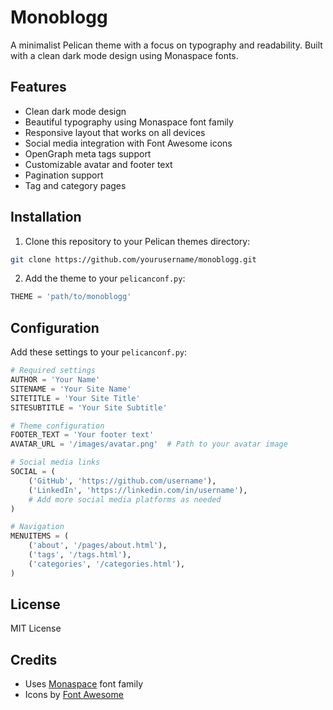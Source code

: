 # Monoblogg

A minimalist Pelican theme with a focus on typography and readability. Built with a clean dark mode design using Monaspace fonts.

## Features

- Clean dark mode design
- Beautiful typography using Monaspace font family
- Responsive layout that works on all devices
- Social media integration with Font Awesome icons
- OpenGraph meta tags support
- Customizable avatar and footer text
- Pagination support
- Tag and category pages

## Installation

1. Clone this repository to your Pelican themes directory:
```bash
git clone https://github.com/yourusername/monoblogg.git
```

2. Add the theme to your `pelicanconf.py`:
```python
THEME = 'path/to/monoblogg'
```

## Configuration

Add these settings to your `pelicanconf.py`:

```python
# Required settings
AUTHOR = 'Your Name'
SITENAME = 'Your Site Name'
SITETITLE = 'Your Site Title'
SITESUBTITLE = 'Your Site Subtitle'

# Theme configuration
FOOTER_TEXT = 'Your footer text'
AVATAR_URL = '/images/avatar.png'  # Path to your avatar image

# Social media links
SOCIAL = (
    ('GitHub', 'https://github.com/username'),
    ('LinkedIn', 'https://linkedin.com/in/username'),
    # Add more social media platforms as needed
)

# Navigation
MENUITEMS = (
    ('about', '/pages/about.html'),
    ('tags', '/tags.html'),
    ('categories', '/categories.html'),
)
```

## License

MIT License

## Credits

- Uses [Monaspace](https://monaspace.githubnext.com/) font family
- Icons by [Font Awesome](https://fontawesome.com/) 